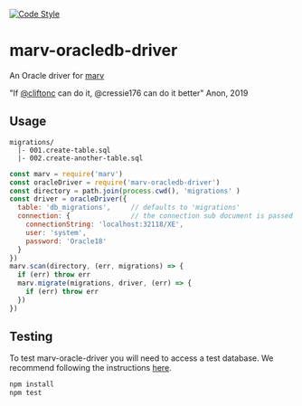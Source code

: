 [![Code Style](https://img.shields.io/badge/code%20style-imperative-brightgreen.svg)](https://github.com/guidesmiths/eslint-config-imperative)

# marv-oracledb-driver
An Oracle driver for [marv](https://www.npmjs.com/package/marv)

"If [@cliftonc](https://www.npmjs.com/package/@infinitaslearning/marv-mssql-driver) can do it, @cressie176 can do it better" Anon, 2019

## Usage
```
migrations/
  |- 001.create-table.sql
  |- 002.create-another-table.sql
```

```js
const marv = require('marv')
const oracleDriver = require('marv-oracledb-driver')
const directory = path.join(process.cwd(), 'migrations' )
const driver = oracleDriver({
  table: 'db_migrations',     // defaults to 'migrations'
  connection: {               // the connection sub document is passed directly to oracledb.getConnection
    connectionString: 'localhost:32118/XE',
    user: 'system',
    password: 'Oracle18'
  }
})
marv.scan(directory, (err, migrations) => {
  if (err) throw err
  marv.migrate(migrations, driver, (err) => {
    if (err) throw err
  })
})
```

## Testing
To test marv-oracle-driver you will need to access a test database. We recommend following the instructions [here](https://github.com/fuzziebrain/docker-oracle-xe).

```bash
npm install
npm test
```
